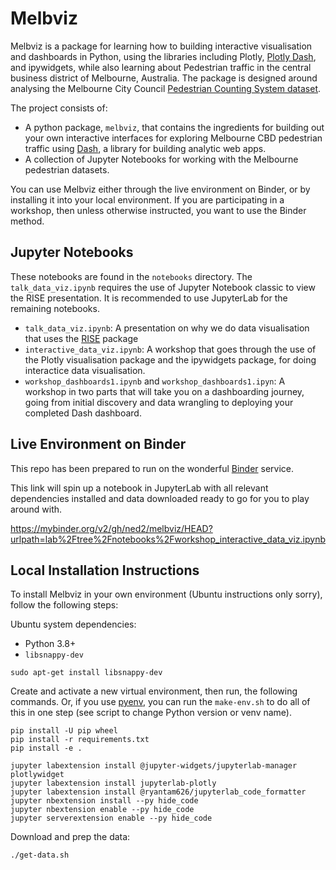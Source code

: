 # Melbviz

Melbviz is a package for learning how to building interactive visualisation and
dashboards in Python, using the libraries including Plotly, [Plotly
Dash](plotly/dash), and ipywidgets, while also learning about Pedestrian traffic
in the central business district of Melbourne, Australia. The package is
designed around analysing the Melbourne City Council [Pedestrian Counting System
dataset](https://data.melbourne.vic.gov.au/Transport/Pedestrian-Counting-System-2009-to-Present-counts-/b2ak-trbp).

The project consists of:
* A python package, `melbviz`, that contains the ingredients for building out
  your own interactive interfaces for exploring Melbourne CBD pedestrian traffic
  using [Dash](plotly/dash), a library for building analytic web apps.
* A collection of Jupyter Notebooks for working with the Melbourne pedestrian datasets.

You can use Melbviz either through the live environment on Binder, or by
installing it into your local environment. If you are participating in a
workshop, then unless otherwise instructed, you want to use the Binder method.

## Jupyter Notebooks

These notebooks are found in the `notebooks` directory. The
`talk_data_viz.ipynb` requires the use of Jupyter Notebook classic to view the
RISE presentation. It is recommended to use JupyterLab for the remaining
notebooks.

* `talk_data_viz.ipynb`: A presentation on why we do data visualisation that
  uses the [RISE](https://rise.readthedocs.io) package
* `interactive_data_viz.ipynb`: A workshop that goes through the use of the
  Plotly visualisation package and the ipywidgets package, for doing interactice
  data visualisation.
* `workshop_dashboards1.ipynb` and `workshop_dashboards1.ipyn`: A workshop in
  two parts that will take you on a dashboarding journey, going from initial
  discovery and data wrangling to deploying your completed Dash dashboard.
  

## Live Environment on Binder

This repo has been prepared to run on the wonderful
[Binder](https://mybinder.org/) service.

This link will spin up a notebook in JupyterLab with all relevant dependencies
installed and data downloaded ready to go for you to play around with.

https://mybinder.org/v2/gh/ned2/melbviz/HEAD?urlpath=lab%2Ftree%2Fnotebooks%2Fworkshop_interactive_data_viz.ipynb


## Local Installation Instructions

To install Melbviz in your own environment (Ubuntu instructions only sorry),
follow the following steps:

Ubuntu system dependencies:
* Python 3.8+
* `libsnappy-dev`

```
sudo apt-get install libsnappy-dev
```

Create and activate a new virtual environment, then run, the following
commands. Or, if you use [pyenv](https://github.com/pyenv/pyenv), you can run
the `make-env.sh` to do all of this in one step (see script to change Python
version or venv name).


```
pip install -U pip wheel
pip install -r requirements.txt
pip install -e .

jupyter labextension install @jupyter-widgets/jupyterlab-manager plotlywidget
jupyter labextension install jupyterlab-plotly
jupyter labextension install @ryantam626/jupyterlab_code_formatter
jupyter nbextension install --py hide_code
jupyter nbextension enable --py hide_code
jupyter serverextension enable --py hide_code
```

Download and prep the data:

    ./get-data.sh
